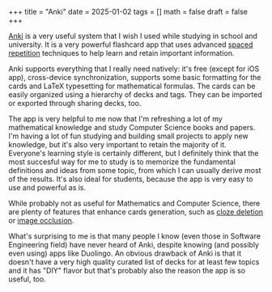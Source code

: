 +++
title = "Anki"
date = 2025-01-02
tags = []
math = false
draft = false
+++

[Anki](https://apps.ankiweb.net/) is a very useful system that I wish I used
while studying in school and university. It is a very powerful flashcard app
that uses advanced [spaced
repetition](https://en.wikipedia.org/wiki/Spaced_repetition) techniques to help
learn and retain important information.

Anki supports everything that I really need natively: it's free (except for iOS
app), cross-device synchronization, supports some basic formatting for the
cards and LaTeX typesetting for mathematical formulas. The cards can be easily
organized using a hierarchy of decks and tags. They can be imported or exported
through sharing decks, too.

The app is very helpful to me now that I'm refreshing a lot of my mathematical
knowledge and study Computer Science books and papers. I'm having a lot of fun
studying and building small projects to apply new knowledge, but it's also very
important to retain the majority of it. Everyone's learning style is certainly
different, but I definitely think that the most succesful way for me to study
is to memorize the fundamental definitions and ideas from some topic, from
which I can usually derive most of the results. It's also ideal for students,
because the app is very easy to use and powerful as is.

While probably not as useful for Mathematics and Computer Science, there are
plenty of features that enhance cards generation, such as [cloze
deletion](https://docs.ankiweb.net/editing.html#cloze-deletion) or [image
occlusion](https://docs.ankiweb.net/editing.html#image-occlusion).

What's surprising to me is that many people I know (even those in Software
Engineering field) have never heard of Anki, despite knowing (and possibly even
using) apps like Duolingo. An obvious drawback of Anki is that it doesn't have
a very high quality curated list of decks for at least few topics and it has
"DIY" flavor but that's probably also the reason the app is so useful, too.
